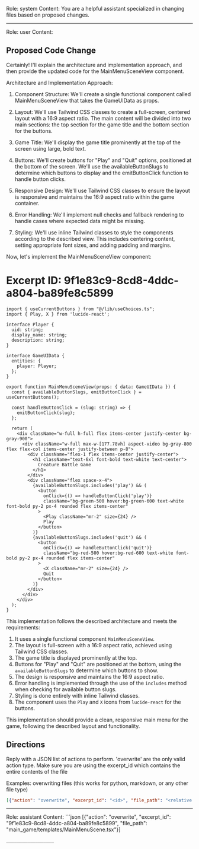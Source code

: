 Role: system
Content: You are a helpful assistant specialized in changing files based on proposed changes.
__________________
Role: user
Content: 
## Proposed Code Change
Certainly! I'll explain the architecture and implementation approach, and then provide the updated code for the MainMenuSceneView component.

Architecture and Implementation Approach:

1. Component Structure:
   We'll create a single functional component called MainMenuSceneView that takes the GameUIData as props.

2. Layout:
   We'll use Tailwind CSS classes to create a full-screen, centered layout with a 16:9 aspect ratio. The main content will be divided into two main sections: the top section for the game title and the bottom section for the buttons.

3. Game Title:
   We'll display the game title prominently at the top of the screen using large, bold text.

4. Buttons:
   We'll create buttons for "Play" and "Quit" options, positioned at the bottom of the screen. We'll use the availableButtonSlugs to determine which buttons to display and the emitButtonClick function to handle button clicks.

5. Responsive Design:
   We'll use Tailwind CSS classes to ensure the layout is responsive and maintains the 16:9 aspect ratio within the game container.

6. Error Handling:
   We'll implement null checks and fallback rendering to handle cases where expected data might be missing.

7. Styling:
   We'll use inline Tailwind classes to style the components according to the described view. This includes centering content, setting appropriate font sizes, and adding padding and margins.

Now, let's implement the MainMenuSceneView component:

# Excerpt ID: 9f1e83c9-8cd8-4ddc-a804-ba89fe8c5899
```tsx main_game/templates/MainMenuScene.tsx
import { useCurrentButtons } from "@/lib/useChoices.ts";
import { Play, X } from 'lucide-react';

interface Player {
  uid: string;
  display_name: string;
  description: string;
}

interface GameUIData {
  entities: {
    player: Player;
  };
}

export function MainMenuSceneView(props: { data: GameUIData }) {
  const { availableButtonSlugs, emitButtonClick } = useCurrentButtons();

  const handleButtonClick = (slug: string) => {
    emitButtonClick(slug);
  };

  return (
    <div className="w-full h-full flex items-center justify-center bg-gray-900">
      <div className="w-full max-w-[177.78vh] aspect-video bg-gray-800 flex flex-col items-center justify-between p-8">
        <div className="flex-1 flex items-center justify-center">
          <h1 className="text-6xl font-bold text-white text-center">
            Creature Battle Game
          </h1>
        </div>
        <div className="flex space-x-4">
          {availableButtonSlugs.includes('play') && (
            <button
              onClick={() => handleButtonClick('play')}
              className="bg-green-500 hover:bg-green-600 text-white font-bold py-2 px-4 rounded flex items-center"
            >
              <Play className="mr-2" size={24} />
              Play
            </button>
          )}
          {availableButtonSlugs.includes('quit') && (
            <button
              onClick={() => handleButtonClick('quit')}
              className="bg-red-500 hover:bg-red-600 text-white font-bold py-2 px-4 rounded flex items-center"
            >
              <X className="mr-2" size={24} />
              Quit
            </button>
          )}
        </div>
      </div>
    </div>
  );
}
```

This implementation follows the described architecture and meets the requirements:

1. It uses a single functional component `MainMenuSceneView`.
2. The layout is full-screen with a 16:9 aspect ratio, achieved using Tailwind CSS classes.
3. The game title is displayed prominently at the top.
4. Buttons for "Play" and "Quit" are positioned at the bottom, using the `availableButtonSlugs` to determine which buttons to show.
5. The design is responsive and maintains the 16:9 aspect ratio.
6. Error handling is implemented through the use of the `includes` method when checking for available button slugs.
7. Styling is done entirely with inline Tailwind classes.
8. The component uses the `Play` and `X` icons from `lucide-react` for the buttons.

This implementation should provide a clean, responsive main menu for the game, following the described layout and functionality.

## Directions
Reply with a JSON list of actions to perform. 'overwrite' are the only valid action type. 
Make sure you are using the excerpt_id which contains the entire contents of the file

Examples:
overwriting files (this works for python, markdown, or any other file type)
```json output_example1
[{"action": "overwrite", "excerpt_id": "<id>", "file_path": "<relative file path>"}]
```

__________________
Role: assistant
Content: ```json
[{"action": "overwrite", "excerpt_id": "9f1e83c9-8cd8-4ddc-a804-ba89fe8c5899", "file_path": "main_game/templates/MainMenuScene.tsx"}]
```
__________________
